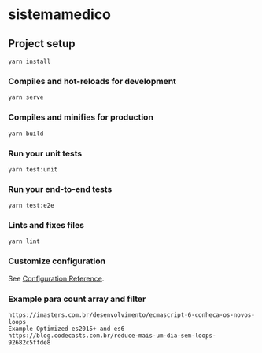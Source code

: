 # sistemamedico

## Project setup
```
yarn install
```

### Compiles and hot-reloads for development
```
yarn serve
```

### Compiles and minifies for production
```
yarn build
```

### Run your unit tests
```
yarn test:unit
```

### Run your end-to-end tests
```
yarn test:e2e
```

### Lints and fixes files
```
yarn lint
```

### Customize configuration
See [Configuration Reference](https://cli.vuejs.org/config/).

### Example para count array and filter
```
https://imasters.com.br/desenvolvimento/ecmascript-6-conheca-os-novos-loops
Example Optimized es2015+ and es6
https://blog.codecasts.com.br/reduce-mais-um-dia-sem-loops-92682c5ffde8
```
